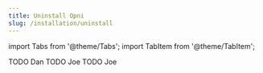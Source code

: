 ```yaml
---
title: Uninstall Opni
slug: /installation/uninstall
---
```

import Tabs from '@theme/Tabs';
import TabItem from '@theme/TabItem';


<Tabs>
<TabItem value="rancher" label="Uninstall in Rancher UI" default>
TODO Dan
</TabItem>
<TabItem value="helm" label="Uninstall using Helm">
TODO Joe
</TabItem>
<TabItem value="pulumi" label="Uninstall using Pulumi">
TODO Joe
</TabItem>
</Tabs>